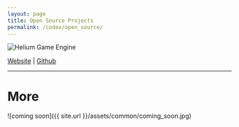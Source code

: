 ```yaml
---
layout: page
title: Open Source Projects
permalink: /codex/open_source/
---
```


![Helium Game Engine](https://raw.github.com/HeliumProject/Helium/master/Data/Textures/Helium.png)

[Website]( http://heliumproject.org/ ) |
[Github](https://github.com/HeliumProject/Helium)

------

# More
![coming soon]({{ site.url }}/assets/common/coming_soon.jpg)
